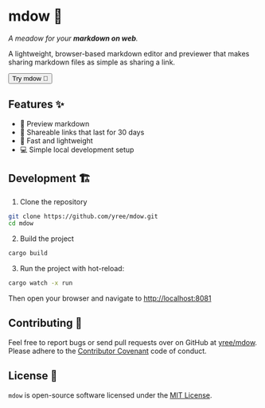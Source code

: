 # mdow 🌾

_A meadow for your **markdown on web**._

A lightweight, browser-based markdown editor and previewer that makes sharing markdown files as simple as sharing a link.

<button onclick="window.open('https://mdow.yree.io', '_blank')">Try mdow 🌾</button>

## Features ✨

- 👀 Preview markdown
- 🔗 Shareable links that last for 30 days
- 🚀 Fast and lightweight
- 💻 Simple local development setup

## Development 🏗️

1. Clone the repository
```bash
git clone https://github.com/yree/mdow.git
cd mdow
```

2. Build the project
```bash
cargo build
```

3. Run the project with hot-reload:
```bash
cargo watch -x run
```

Then open your browser and navigate to [http://localhost:8081](http://localhost:8081)

## Contributing 🤝

Feel free to report bugs or send pull requests over on GitHub at [yree/mdow](https://github.com/yree/mdow). Please adhere to the [Contributor Covenant](https://www.contributor-covenant.org) code of conduct.

## License 📃

`mdow` is open-source software licensed under the [MIT License](LICENSE).
